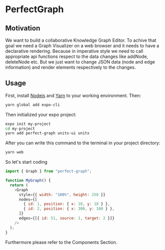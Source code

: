 # PerfectGraph

## Motivation

We want to build a collaborative Knowledge Graph Editor. To achive that goal we need a Graph Visualizer on a web browser and it needs to have a declarative rendering. Because in imperative style we need to call appropriate api functions respect to the data changes like addNode, deleteNode etc. But we just want to change JSON data (node and edge information) and render elements respectively to the changes.

## Usage

First, install <a href="https://nodejs.org/en/download/" target="_blank">Nodejs</a> and <a href="https://classic.yarnpkg.com/en/docs/install/" target="_blank">Yarn</a> to your working environment. Then:

```bash
yarn global add expo-cli
```

Then initialized your expo project:

```bash
expo init my-project
cd my-project
yarn add perfect-graph unitx-ui unitx
```

After you can write this command to the terminal in your project directory:

```bash
yarn web
```

So let's start coding

```js
import { Graph } from "perfect-graph";

function MyGraph() {
  return (
    <Graph
      style={{ width: "100%", height: 250 }}
      nodes={[
        { id: 1, position: { x: 10, y: 10 } },
        { id: 2, position: { x: 300, y: 100 } },
      ]}
      edges={[{ id: 51, source: 1, target: 2 }]}
    />
  );
}
```

Furthermore please refer to the Components Section.
